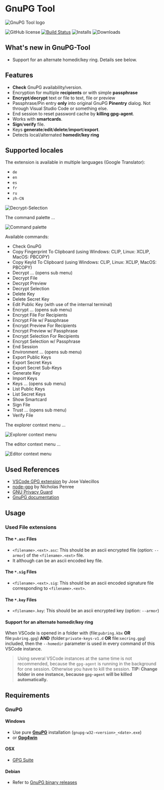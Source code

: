 # GnuPG Tool

![GnuPG Tool logo](https://raw.githubusercontent.com/heilingbrunner/vscode-gnupg-tool/master/images/vscode-gnupg-tool-logo.png)

![GitHub license](https://img.shields.io/badge/license-MIT-blue.svg)
[![Build Status](https://travis-ci.org/heilingbrunner/vscode-gnupg-tool.svg?branch=master)](https://travis-ci.org/heilingbrunner/vscode-gnupg-tool)
![Installs](https://vsmarketplacebadge.apphb.com/installs-short/JHeilingbrunner.vscode-gnupg-tool.svg)
![Downloads](https://vsmarketplacebadge.apphb.com/downloads-short/JHeilingbrunner.vscode-gnupg-tool.svg)

## What's new in GnuPG-Tool

- Support for an alternate homedir/key ring. Details see below.

## Features

- __Check__ GnuPG availability/version.
- Encryption for multiple __recipients__ or with simple __passphrase__
- __Encrypt__/__decrypt__ text or file to text, file or preview
- Passphrase/Pin entry __only__ into original GnuPG __Pinentry__ dialog. Not through Visual Studio Code or something else.
- End session to reset password cache by __killing gpg-agent__.
- Works with __smartcards__.
- __Sign__/__verify__ file.
- Keys __generate__/__edit__/__delete__/__import__/__export__.
- Detects local/alternated __homedir/key ring__

## Supported locales

The extension is available in multiple languages (Google Translator):

- `de`
- `en`
- `es`
- `fr`
- `ru`
- `zh-CN`

![Decrypt-Selection](https://raw.githubusercontent.com/heilingbrunner/vscode-gnupg-tool/master/images/decryptselection.gif)

The command palette ...

![Command palette](https://raw.githubusercontent.com/heilingbrunner/vscode-gnupg-tool/master/images/command-palette.png)

Available commands:

- Check GnuPG
- Copy Fingerprint To Clipboard (using Windows: CLIP, Linux: XCLIP, MacOS: PBCOPY)
- Copy KeyId To Clipboard (using Windows: CLIP, Linux: XCLIP, MacOS: PBCOPY)
- Decrypt ... (opens sub menu)
- Decrypt File
- Decrypt Preview
- Decrypt Selection
- Delete Key
- Delete Secret Key
- Edit Public Key (with use of the internal terminal)
- Encrypt ... (opens sub menu)
- Encrypt File For Recipients
- Encrypt File w/ Passphrase
- Encrypt Preview For Recipients
- Encrypt Preview w/ Passphrase
- Encrypt Selection For Recipients
- Encrypt Selection w/ Passphrase
- End Session
- Environment ... (opens sub menu)
- Export Public Keys
- Export Secret Keys
- Export Secret Sub-Keys
- Generate Key
- Import Keys
- Keys ... (opens sub menu)
- List Public Keys
- List Secret Keys
- Show Smartcard
- Sign File
- Trust ... (opens sub menu)
- Verify File

The explorer context menu ...

![Explorer context menu](https://raw.githubusercontent.com/heilingbrunner/vscode-gnupg-tool/master/images/explorer-context-menu.png)

The editor context menu ...

![Editor context menu](https://raw.githubusercontent.com/heilingbrunner/vscode-gnupg-tool/master/images/editor-context-menu.png)

## Used References

- [VSCode GPG extension](https://marketplace.visualstudio.com/items?itemName=jvalecillos.gpg) by Jose Valecillos
- [node-gpg](https://github.com/drudge/node-gpg) by Nicholas Penree
- [GNU Privacy Guard](https://en.wikipedia.org/wiki/GNU_Privacy_Guard)
- [GnuPG documentation](https://www.gnupg.org/documentation/manuals/gnupg/index.html#SEC_Contents) 

## Usage

### Used File extensions

#### The `*.asc` Files

- `<filename>.<ext>.asc`: This should be an ascii encrypted file (option: `--armor`) of the `<filename>.<ext>` file.
- It although can be an ascii encoded key file.

#### The `*.sig` Files

- `<filename>.<ext>.sig`: This should be an ascii encoded signature file corresponding to `<filename>.<ext>`.

#### The `*.key` Files

- `<filename>.key`: This should be an ascii encrypted key (option: `--armor`)

#### Support for an alternate homedir/key ring

When VSCode is opened in a folder with (file:`pubring.kbx` __OR__ file:`pubring.gpg`) __AND__ (folder:`private-keys-v1.d` __OR__ file:`secring.gpg`) included, then the `--homedir` parameter is used in every command of this VSCode instance.
> Using several VSCode instances at the same time is not recommended, because the `gpg-agent` is running in the background for one session. Otherwise you have to kill the session. __TIP: Change folder in one instance, because `gpg-agent` will be killed automatically.__

## Requirements

### GnuPG

#### Windows

- Use pure [__GnuPG__](https://www.gnupg.org/ftp/gcrypt/binary/) installation (`gnupg-w32-<version>_<date>.exe`)
- or [__Gpg4win__](https://www.gpg4win.de/)

#### OSX

- [GPG Suite](https://gpgtools.org/)

#### Debian

- Refer to [GnuPG binary releases](https://gnupg.org/download/)
